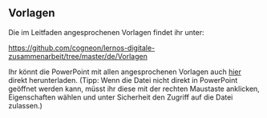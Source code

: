 ## Vorlagen

Die im Leitfaden angesprochenen Vorlagen findet ihr unter:

<https://github.com/cogneon/lernos-digitale-zusammenarbeit/tree/master/de/Vorlagen>

Ihr könnt die PowerPoint mit allen angesprochenen Vorlagen auch [hier](https://github.com/cogneon/lernos-digitale-zusammenarbeit/raw/refs/heads/master/de/Vorlagen/Collaboration%20Canvas%20(lernOS%20Digitale%20Zusammenarbeit).pptx) direkt herunterladen. 
(Tipp: Wenn die Datei nicht direkt in PowerPoint geöffnet werden kann, müsst ihr diese mit der rechten Maustaste anklicken, Eigenschaften wählen und unter Sicherheit den Zugriff auf die Datei zulassen.)